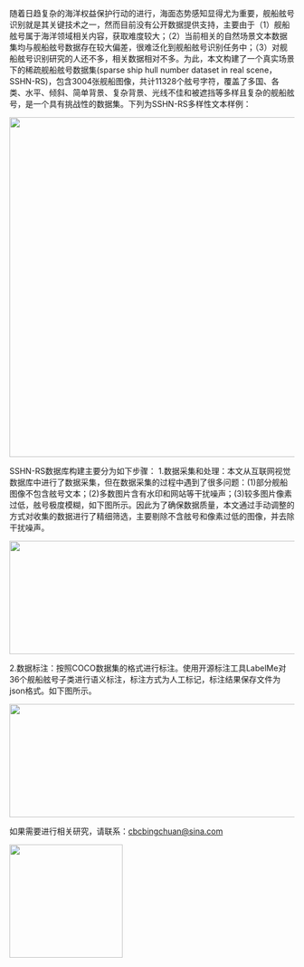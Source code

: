 随着日趋复杂的海洋权益保护行动的进行，海面态势感知显得尤为重要，舰船舷号识别就是其关键技术之一，然而目前没有公开数据提供支持，主要由于（1）舰船舷号属于海洋领域相关内容，获取难度较大；（2）当前相关的自然场景文本数据集均与舰船舷号数据存在较大偏差，很难泛化到舰船舷号识别任务中；（3）对舰船舷号识别研究的人还不多，相关数据相对不多。为此，本文构建了一个真实场景下的稀疏舰船舷号数据集(sparse ship hull number dataset in real scene，SSHN-RS)，包含3004张舰船图像，共计11328个舷号字符，覆盖了多国、各类、水平、倾斜、简单背景、复杂背景、光线不佳和被遮挡等多样且复杂的舰船舷号，是一个具有挑战性的数据集。下列为SSHN-RS多样性文本样例：

<img src="https://github.com/Bingchuan897/SSHN-RS/blob/main/Dataset/%E5%A4%9A%E6%A0%B7%E6%80%A7.png" width="800" height="600">

SSHN-RS数据库构建主要分为如下步骤：
1.数据采集和处理：本文从互联网视觉数据库中进行了数据采集，但在数据采集的过程中遇到了很多问题：(1)部分舰船图像不包含舷号文本；(2)多数图片含有水印和网站等干扰噪声；(3)较多图片像素过低，舷号极度模糊，如下图所示。因此为了确保数据质量，本文通过手动调整的方式对收集的数据进行了精细筛选，主要剔除不含舷号和像素过低的图像，并去除干扰噪声。

<img src="https://github.com/Bingchuan897/SSHN-RS/blob/main/Dataset/%E9%87%87%E9%9B%86%E9%97%AE%E9%A2%98%E5%9B%BE%E7%89%87.png" width="800" height="200">

2.数据标注：按照COCO数据集的格式进行标注。使用开源标注工具LabelMe对36个舰船舷号子类进行语义标注，标注方式为人工标记，标注结果保存文件为json格式。如下图所示。

<img src="https://github.com/Bingchuan897/SSHN-RS/blob/main/Dataset/%E6%A0%87%E6%B3%A8%E6%B5%81%E7%A8%8B.png" width="1000" height="200">



如果需要进行相关研究，请联系：cbcbingchuan@sina.com

<img src="https://github.com/Bingchuan897/SSHN-RS/blob/main/Dataset/%E5%A4%9A%E6%A0%B7%E6%80%A7.png" width="200" height="200">


